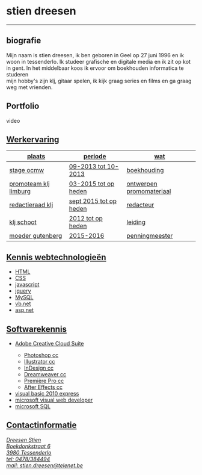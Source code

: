 <img href="http://i.imgur.com/tZUhXw4.png"/>
<h1> stien dreesen </h1>
<hr/>
<h2> biografie</h2>
Mijn naam is stien dreesen, ik ben geboren in Geel op 27 juni 1996 en ik woon in tessenderlo. Ik studeer grafische en digitale media en ik zit op kot in gent. In het middelbaar koos ik ervoor om boekhouden informatica te studeren </br> mijn hobby's zijn klj, gitaar spelen, ik kijk graag series en films en ga graag weg met vrienden.
</hr>
<h2>Portfolio</h2>
video
<a href="https://vimeo.com/129389470"</a>
<h2>Werkervaring</h2>
<table>
<thead>
<tr>
<th>plaats </th>
<th>periode </th>
<th>wat</th>
</tr>
<thead/>
<tbody>
<tr>
<td>stage ocmw</td>
<td>09-2013 tot 10-2013</td>
<td>boekhouding</td>
</tr>
<tr>
<td>promoteam klj limburg</td>
<td>03-2015 tot op heden</td>
<td>ontwerpen promomateriaal</td>
</tr>
<tr>
<td> redactieraad klj</td>
<td>sept 2015 tot op heden</td>
<td>redacteur</td>
</tr>
<tr>
<td>klj schoot</td>
<td>2012 tot op heden</td>
<td>leiding</td>
</tr>
<tr>
<td>moeder gutenberg</td>
<td>2015-2016</td>
<td>penningmeester</td>
</tr>
</table>
</hr>
<h2>Kennis webtechnologieën</h2>
<ul>
<li>HTML</li>
<li>CSS</li>
<li>javascript</li>
<li>jquery</li>
<li>MySQL</li>
<li>vb.net</li>
<li>asp.net</li>
</ul>
</hr>
<h2>Softwarekennis</h2>
<ul>
<li>Adobe Creative Cloud Suite</li>
<ul>
<li>Photoshop cc</li>
<li>Illustrator cc</li>
<li>InDesign cc</li>
<li>Dreamweaver cc</li>
<li>Première Pro cc</li>
<li>After Effects cc</li>
</ul>
<li> visual basic 2010 express</li>
<li>microsoft visual web developer</li>
<li> microsoft SQL </li>
</ul>

</hr>


<h2>Contactinformatie</h2>
<address>
Dreesen Stien</br>
Boekdonkstraat 6</br>
3980 Tessenderlo</br>
tel: 0478/384494</br>
mail: <A HREF="stien.dreesen@telenet.be">stien.dreesen@telenet.be</A>
</address>
</hr>
